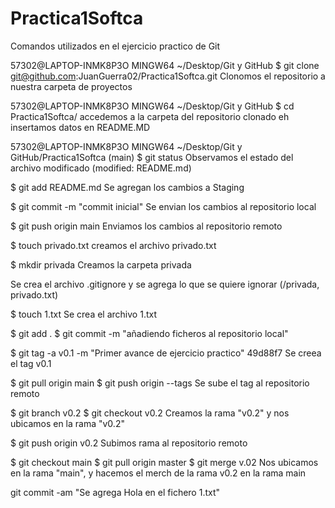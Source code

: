 # Practica1Softca

Comandos utilizados en el ejercicio practico de Git

57302@LAPTOP-INMK8P3O MINGW64 ~/Desktop/Git y GitHub
    $ git clone git@github.com:JuanGuerra02/Practica1Softca.git
        Clonomos el repositorio a nuestra carpeta de proyectos


57302@LAPTOP-INMK8P3O MINGW64 ~/Desktop/Git y GitHub
    $ cd Practica1Softca/
        accedemos a la carpeta del repositorio clonado eh insertamos datos en README.MD


57302@LAPTOP-INMK8P3O MINGW64 ~/Desktop/Git y GitHub/Practica1Softca (main)
    $ git status
        Observamos el estado del archivo modificado     (modified: README.md)

$ git add README.md
    Se agregan los cambios a Staging

$ git commit -m "commit inicial"
    Se envian los cambios al repositorio local

$ git push origin main
    Enviamos los cambios al repositorio remoto

$ touch privado.txt
    creamos el archivo privado.txt

$ mkdir privada
    Creamos la carpeta privada

Se crea el archivo .gitignore y se agrega lo que se quiere ignorar (/privada, privado.txt)

$ touch 1.txt
    Se crea el archivo 1.txt

$ git add .
$ git commit -m "añadiendo ficheros al repositorio local"

$ git tag -a v0.1 -m "Primer avance de ejercicio practico" 49d88f7
    Se creea el tag v0.1

$ git pull origin main
$ git push origin --tags
    Se sube el tag al repositorio remoto

$ git branch v0.2
$ git checkout v0.2
    Creamos la rama "v0.2" y nos ubicamos en la rama "v0.2"

$ git push origin v0.2
    Subimos rama al repositorio remoto

$ git checkout main
$ git pull origin master
$ git merge v.02
    Nos ubicamos en la rama "main", y hacemos el merch de la rama v0.2 en la rama main

git commit -am "Se agrega Hola en el fichero 1.txt"
